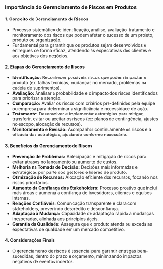 ### Importância do Gerenciamento de Riscos em Produtos

#### 1. Conceito de Gerenciamento de Riscos

- Processo sistemático de identificação, análise, avaliação, tratamento e monitoramento dos riscos que podem afetar o sucesso de um projeto, produto ou organização.
- Fundamental para garantir que os produtos sejam desenvolvidos e entregues de forma eficaz, atendendo às expectativas dos clientes e aos objetivos dos negócios.

#### 2. Etapas do Gerenciamento de Riscos

- **Identificação:** Reconhecer possíveis riscos que podem impactar o produto (ex: falhas técnicas, mudanças no mercado, problemas na cadeia de suprimentos).
- **Avaliação:** Analisar a probabilidade e o impacto dos riscos identificados para priorizar a atenção.
- **Comparação:** Avaliar os riscos com critérios pré-definidos pela equipe ou empresa para determinar a significância e necessidade de ação.
- **Tratamento:** Desenvolver e implementar estratégias para mitigar, transferir, evitar ou aceitar os riscos (ex: planos de contingência, ajustes no escopo, alocação de recursos).
- **Monitoramento e Revisão:** Acompanhar continuamente os riscos e a eficácia das estratégias, ajustando conforme necessário.

#### 3. Benefícios do Gerenciamento de Riscos

- **Prevenção de Problemas:** Antecipação e mitigação de riscos para evitar atrasos no lançamento ou aumento de custos.
- **Melhoria na Tomada de Decisão:** Decisões mais informadas e estratégicas por parte dos gestores e líderes de produto.
- **Otimização de Recursos:** Alocação eficiente dos recursos, focando nos riscos prioritários.
- **Aumento da Confiança dos Stakeholders:** Processo proativo que inclui mais áreas e aumenta a confiança de investidores, clientes e equipes internas.
- **Relações Confiáveis:** Comunicação transparente e clara com stakeholders, prevenindo descrédito e desconfiança.
- **Adaptação à Mudança:** Capacidade de adaptação rápida a mudanças inesperadas, alinhada aos princípios ágeis.
- **Garantia da Qualidade:** Assegura que o produto atenda ou exceda as expectativas de qualidade em um mercado competitivo.

#### 4. Considerações Finais

- O gerenciamento de riscos é essencial para garantir entregas bem-sucedidas, dentro do prazo e orçamento, minimizando impactos negativos de eventos incertos.
